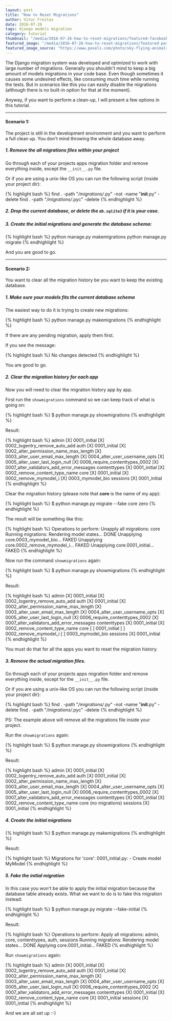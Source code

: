 ```yaml
---
layout: post
title: "How to Reset Migrations"
author: Vitor Freitas
date: 2016-07-26
tags: django models migration
category: tutorial
thumbnail: "/media/2016-07-26-how-to-reset-migrations/featured-facebook.jpg"
featured_image: "/media/2016-07-26-how-to-reset-migrations/featured-post-image.jpg"
featured_image_source: "https://www.pexels.com/photo/sky-flying-animals-birds-1209/"
---
```


The Django migration system was developed and optmized to work with large number of migrations. Generally you shouldn't
mind to keep a big amount of models migrations in your code base. Even though sometimes it causes some undesired
effects, like consuming much time while running the tests. But in scenarios like this you can easily disable the
migrations (although there is no built-in option for that at the moment).

Anyway, if you want to perform a clean-up, I will present a few options in this tutorial.

***

#### Scenario 1:

The project is still in the development environment and you want to perform a full clean up. You don't mind
throwing the whole database away.

##### 1. Remove the all migrations files within your project

Go through each of your projects apps migration folder and remove everything inside, except the `__init__.py` file.

Or if you are using a unix-like OS you can run the following script (inside your project dir):

{% highlight bash %}
find . -path "*/migrations/*.py" -not -name "__init__.py" -delete
find . -path "*/migrations/*.pyc"  -delete
{% endhighlight %}

##### 2. Drop the current database, or delete the `db.sqlite3` if it is your case.

##### 3. Create the initial migrations and generate the database schema:

{% highlight bash %}
python manage.py makemigrations
python manage.py migrate
{% endhighlight %}

And you are good to go.

***

#### Scenario 2:

You want to clear all the migration history be you want to keep the existing database.

##### 1. Make sure your models fits the current database schema

The easiest way to do it is trying to create new migrations:

{% highlight bash %}
python manage.py makemigrations
{% endhighlight %}

If there are any pending migration, apply them first.

If you see the message:

{% highlight bash %}
No changes detected
{% endhighlight %}

You are good to go.

##### 2. Clear the migration history for each app

Now you will need to clear the migration history app by app.

First run the `showmigrations` command so we can keep track of what is going on:

{% highlight bash %}
$ python manage.py showmigrations
{% endhighlight %}

Result:

{% highlight bash %}
admin
 [X] 0001_initial
 [X] 0002_logentry_remove_auto_add
auth
 [X] 0001_initial
 [X] 0002_alter_permission_name_max_length
 [X] 0003_alter_user_email_max_length
 [X] 0004_alter_user_username_opts
 [X] 0005_alter_user_last_login_null
 [X] 0006_require_contenttypes_0002
 [X] 0007_alter_validators_add_error_messages
contenttypes
 [X] 0001_initial
 [X] 0002_remove_content_type_name
core
 [X] 0001_initial
 [X] 0002_remove_mymodel_i
 [X] 0003_mymodel_bio
sessions
 [X] 0001_initial
{% endhighlight %}

Clear the migration history (please note that **core** is the name of my app):

{% highlight bash %}
$ python manage.py migrate --fake core zero
{% endhighlight %}

The result will be something like this:

{% highlight bash %}
Operations to perform:
  Unapply all migrations: core
Running migrations:
  Rendering model states... DONE
  Unapplying core.0003_mymodel_bio... FAKED
  Unapplying core.0002_remove_mymodel_i... FAKED
  Unapplying core.0001_initial... FAKED
{% endhighlight %}

Now run the command `showmigrations` again:

{% highlight bash %}
$ python manage.py showmigrations
{% endhighlight %}

Result:

{% highlight bash %}
admin
 [X] 0001_initial
 [X] 0002_logentry_remove_auto_add
auth
 [X] 0001_initial
 [X] 0002_alter_permission_name_max_length
 [X] 0003_alter_user_email_max_length
 [X] 0004_alter_user_username_opts
 [X] 0005_alter_user_last_login_null
 [X] 0006_require_contenttypes_0002
 [X] 0007_alter_validators_add_error_messages
contenttypes
 [X] 0001_initial
 [X] 0002_remove_content_type_name
core
 [ ] 0001_initial
 [ ] 0002_remove_mymodel_i
 [ ] 0003_mymodel_bio
sessions
 [X] 0001_initial
{% endhighlight %}

You must do that for all the apps you want to reset the migration history.

##### 3. Remove the actual migration files.

Go through each of your projects apps migration folder and remove everything inside, except for the `__init__.py` file.

Or if you are using a unix-like OS you can run the following script (inside your project dir):

{% highlight bash %}
find . -path "*/migrations/*.py" -not -name "__init__.py" -delete
find . -path "*/migrations/*.pyc"  -delete
{% endhighlight %}

PS: The example above will remove all the migrations file inside your project.

Run the `showmigrations` again:

{% highlight bash %}
$ python manage.py showmigrations
{% endhighlight %}

Result:

{% highlight bash %}
admin
 [X] 0001_initial
 [X] 0002_logentry_remove_auto_add
auth
 [X] 0001_initial
 [X] 0002_alter_permission_name_max_length
 [X] 0003_alter_user_email_max_length
 [X] 0004_alter_user_username_opts
 [X] 0005_alter_user_last_login_null
 [X] 0006_require_contenttypes_0002
 [X] 0007_alter_validators_add_error_messages
contenttypes
 [X] 0001_initial
 [X] 0002_remove_content_type_name
core
 (no migrations)
sessions
 [X] 0001_initial
{% endhighlight %}

##### 4. Create the initial migrations

{% highlight bash %}
$ python manage.py makemigrations
{% endhighlight %}

Result:

{% highlight bash %}
Migrations for 'core':
  0001_initial.py:
    - Create model MyModel
{% endhighlight %}

##### 5. Fake the initial migration

In this case you won't be able to apply the initial migration because the database table already exists. What we want
to do is to fake this migration instead:

{% highlight bash %}
$ python manage.py migrate --fake-initial
{% endhighlight %}

Result:

{% highlight bash %}
Operations to perform:
  Apply all migrations: admin, core, contenttypes, auth, sessions
Running migrations:
  Rendering model states... DONE
  Applying core.0001_initial... FAKED
{% endhighlight %}

Run `showmigrations` again:

{% highlight bash %}
admin
 [X] 0001_initial
 [X] 0002_logentry_remove_auto_add
auth
 [X] 0001_initial
 [X] 0002_alter_permission_name_max_length
 [X] 0003_alter_user_email_max_length
 [X] 0004_alter_user_username_opts
 [X] 0005_alter_user_last_login_null
 [X] 0006_require_contenttypes_0002
 [X] 0007_alter_validators_add_error_messages
contenttypes
 [X] 0001_initial
 [X] 0002_remove_content_type_name
core
 [X] 0001_initial
sessions
 [X] 0001_initial
{% endhighlight %}

And we are all set up :-)